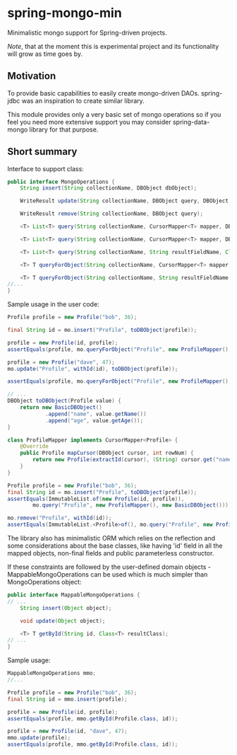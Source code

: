 spring-mongo-min
================

Minimalistic mongo support for Spring-driven projects.

*Note*, that at the moment this is experimental project and its functionality will grow as time goes by.

## Motivation

To provide basic capabilities to easily create mongo-driven DAOs.
spring-jdbc was an inspiration to create similar library.

This module provides only a very basic set of mongo operations so if you feel you need more extensive support you
may consider spring-data-mongo library for that purpose.

## Short summary

Interface to support class:

```java
public interface MongoOperations {
    String insert(String collectionName, DBObject dbObject);

    WriteResult update(String collectionName, DBObject query, DBObject dbObject);

    WriteResult remove(String collectionName, DBObject query);

    <T> List<T> query(String collectionName, CursorMapper<T> mapper, DBObject query);

    <T> List<T> query(String collectionName, CursorMapper<T> mapper, DBObject query, DBObject orderBy);

    <T> List<T> query(String collectionName, String resultFieldName, Class<T> resultClass, DBObject query, DBObject orderBy);

    <T> T queryForObject(String collectionName, CursorMapper<T> mapper, DBObject queryObject);

    <T> T queryForObject(String collectionName, String resultFieldName, Class<T> resultClass, DBObject query);
//...
}
```

Sample usage in the user code:

```java
Profile profile = new Profile("bob", 36);

final String id = mo.insert("Profile", toDBObject(profile));

profile = new Profile(id, profile);
assertEquals(profile, mo.queryForObject("Profile", new ProfileMapper(), withId(id)));

profile = new Profile("dave", 47);
mo.update("Profile", withId(id), toDBObject(profile));

assertEquals(profile, mo.queryForObject("Profile", new ProfileMapper(), withId(id)));

// ...
DBObject toDBObject(Profile value) {
    return new BasicDBObject()
            .append("name", value.getName())
            .append("age", value.getAge());
}

class ProfileMapper implements CursorMapper<Profile> {
    @Override
    public Profile mapCursor(DBObject cursor, int rowNum) {
        return new Profile(extractId(cursor), (String) cursor.get("name"), (Integer) cursor.get("age"));
    }
}
```

```java
Profile profile = new Profile("bob", 36);
final String id = mo.insert("Profile", toDBObject(profile));
assertEquals(ImmutableList.of(new Profile(id, profile)),
        mo.query("Profile", new ProfileMapper(), new BasicDBObject()));

mo.remove("Profile", withId(id));
assertEquals(ImmutableList.<Profile>of(), mo.query("Profile", new ProfileMapper(), new BasicDBObject()));
```

The library also has minimalistic ORM which relies on the reflection and some considerations about the base classes,
like having 'id' field in all the mapped objects, non-final fields and public parameterless constructor.

If these constraints are followed by the user-defined domain objects - MappableMongoOperations can be used which is much
simpler than MongoOperations object:

```java
public interface MappableMongoOperations {
// ...
    String insert(Object object);

    void update(Object object);

    <T> T getById(String id, Class<T> resultClass);
// ...
}
```

Sample usage:

```java
MappableMongoOperations mmo;
//...

Profile profile = new Profile("bob", 36);
final String id = mmo.insert(profile);

profile = new Profile(id, profile);
assertEquals(profile, mmo.getById(Profile.class, id));

profile = new Profile(id, "dave", 47);
mmo.update(profile);
assertEquals(profile, mmo.getById(Profile.class, id));
```

